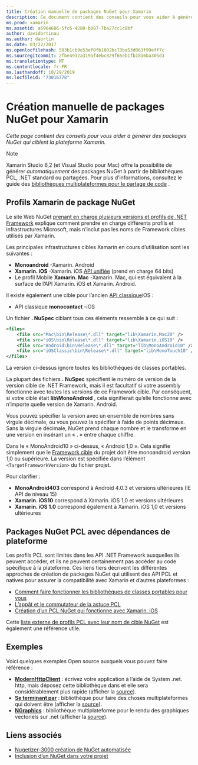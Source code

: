```yaml
---
title: Création manuelle de packages NuGet pour Xamarin
description: Ce document contient des conseils pour vous aider à générer des packages NuGet qui ciblent la plateforme Xamarin. Il décrit les profils Xamarin de package NuGet, les packages NuGet PCL avec les dépendances de plateforme et les liens vers divers exemples Open source.
ms.prod: xamarin
ms.assetid: a5964686-5fc6-4280-b087-7ba27cc1c8bf
author: davidortinau
ms.author: daortin
ms.date: 03/22/2017
ms.openlocfilehash: 583b1cb9e53ef0fb1002bc73ba53d063f99eff7c
ms.sourcegitcommit: 2fbe4932a319af4ebc829f65eb1fb1816ba305d3
ms.translationtype: MT
ms.contentlocale: fr-FR
ms.lasthandoff: 10/29/2019
ms.locfileid: "73016778"
---
```

# <a name="manually-creating-nuget-packages-for-xamarin"></a>Création manuelle de packages NuGet pour Xamarin

_Cette page contient des conseils pour vous aider à générer des packages NuGet qui ciblent la plateforme Xamarin._

> [!NOTE]
> Xamarin Studio 6,2 (et Visual Studio pour Mac) offre la possibilité de générer _automatiquement_ des packages NuGet à partir de bibliothèques PCL, .NET standard ou partagées. Pour plus d’informations, consultez le guide des [bibliothèques multiplateformes pour le partage de code](~/cross-platform/app-fundamentals/nuget-multiplatform-libraries/index.md) .

## <a name="nuget-package-xamarin-profiles"></a>Profils Xamarin de package NuGet

Le site Web NuGet [prenant en charge plusieurs versions et profils de .NET Framework](https://docs.nuget.org/create/enforced-package-conventions) explique comment prendre en charge différents profils et infrastructures Microsoft, mais n’inclut pas les noms de Framework cibles utilisés par Xamarin.

Les principales infrastructures cibles Xamarin en cours d’utilisation sont les suivantes :

- **Monoandroid** -Xamarin. Android
- **Xamarin. iOS** -Xamarin. iOS [API unifiée](~/cross-platform/macios/unified/index.md) (prend en charge 64 bits)
- Le profil Mobile **Xamarin. Mac** -Xamarin. Mac, qui est équivalent à la surface de l’API Xamarin. iOS et Xamarin. Android.

Il existe également une cible pour l’ancien [API classique](~/cross-platform/macios/unified/index.md)iOS :

- API classique **monocontact** -iOS

Un fichier **. NuSpec** ciblant tous ces éléments ressemble à ce qui suit :

```xml
<files>
    <file src="Mac\bin\Release\*.dll" target="lib\Xamarin.Mac20" />
    <file src="iOS\bin\Release\*.dll" target="lib\Xamarin.iOS10" />
    <file src="Android\bin\Release\*.dll" target="lib\MonoAndroid10" />
    <file src="iOSClassic\bin\Release\*.dll" target="lib\MonoTouch10" />
</files>
```

La version ci-dessus ignore toutes les bibliothèques de classes portables.

La plupart des fichiers **. NuSpec** spécifient le numéro de version de la version cible de .NET Framework, mais il est facultatif si votre assembly fonctionne avec toutes les versions de ce Framework cible. Par conséquent, si votre cible était **lib\MonoAndroid** , cela signifierait qu’elle fonctionne avec n’importe quelle version de Xamarin. Android.

Vous pouvez spécifier la version avec un ensemble de nombres sans virgule décimale, ou vous pouvez la spécifier à l’aide de points décimaux. Sans la virgule décimale, NuGet prend chaque nombre et le transforme en une version en insérant un « . » entre chaque chiffre.

Dans le « MonoAndroid10 » ci-dessus, « Android 1,0 ». Cela signifie simplement que le [Framework cible](~/android/app-fundamentals/android-api-levels.md) du projet doit être monoandroid version 1,0 ou supérieure. La version est spécifiée dans l’élément `<TargetFrameworkVersion>` du fichier projet.

Pour clarifier :

- **MonoAndroid403** correspond à Android 4.0.3 et versions ultérieures (IE API de niveau 15)
- **Xamarin. iOS10** correspond à Xamarin. iOS 1,0 et versions ultérieures
- **Xamarin. iOS 1.0** correspond également à Xamarin. iOS 1,0 et versions ultérieures

## <a name="pcl-nugets-with-platform-dependencies"></a>Packages NuGet PCL avec dépendances de plateforme

Les profils PCL sont limités dans les API .NET Framework auxquelles ils peuvent accéder, et ils ne peuvent certainement pas accéder au code spécifique à la plateforme. Ces liens tiers décrivent les différentes approches de création de packages NuGet qui utilisent des API PCL et natives pour assurer la compatibilité avec Xamarin et d’autres plateformes :

- [Comment faire fonctionner les bibliothèques de classes portables pour vous](https://blogs.msdn.com/b/dsplaisted/archive/2012/08/27/how-to-make-portable-class-libraries-work-for-you.aspx)
- [L’appât et le commutateur de la astuce PCL](https://log.paulbetts.org/the-bait-and-switch-pcl-trick/)
- [Création d’un PCL NuGet qui fonctionne avec Xamarin. iOS](https://www.jimbobbennett.io/creating-a-nuget-pcl-that-works-with-xamarin-ios/)

Cette [liste externe de profils PCL avec leur nom de cible NuGet](https://portablelibraryprofiles.stephencleary.com) est également une référence utile.

## <a name="examples"></a>Exemples

Voici quelques exemples Open source auxquels vous pouvez faire référence :

- [**ModernHttpClient**](https://www.nuget.org/packages/modernhttpclient/) : écrivez votre application à l’aide de System .net. http, mais déposez cette bibliothèque dans et elle sera considérablement plus rapide (afficher la [source](https://github.com/paulcbetts/ModernHttpClient)).
- [**Se terminant par**](https://www.nuget.org/packages/Splat/) : bibliothèque pour faire des choses multiplateformes qui doivent être (afficher la [source](https://github.com/paulcbetts/Splat)).
- [**NGraphics**](https://www.nuget.org/packages/NGraphics/) : bibliothèque multiplateforme pour le rendu des graphiques vectoriels sur .net (afficher la [source](https://github.com/praeclarum/NGraphics/blob/master/NGraphics.nuspec)).

## <a name="related-links"></a>Liens associés

- [Nugetizer-3000 création de NuGet automatisée](~/cross-platform/app-fundamentals/nuget-multiplatform-libraries/index.md)       
- [Inclusion d’un NuGet dans votre projet](https://docs.microsoft.com/visualstudio/mac/nuget-walkthrough)

